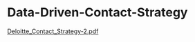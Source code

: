 # Data-Driven-Contact-Strategy
[Deloitte_Contact_Strategy-2.pdf](https://github.com/lorenzomelo/Data-Driven-Contact-Strategy/files/8694600/Deloitte_Contact_Strategy-2.pdf)
